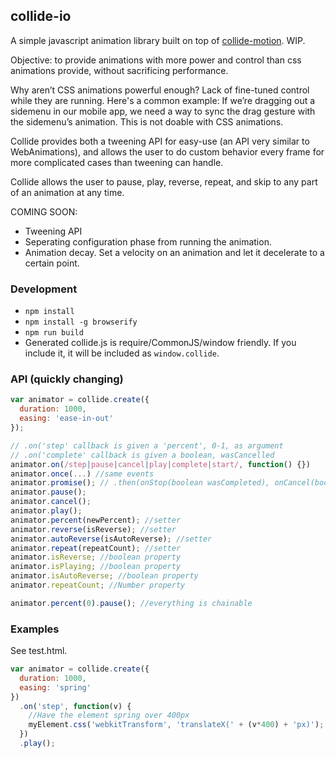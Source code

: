 collide-io
----------

A simple javascript animation library built on top of [collide-motion](https://github.com/driftyco/collide-motion). WIP.

Objective: to provide animations with more power and control than css animations provide, without sacrificing performance.

Why aren’t CSS animations powerful enough? Lack of fine-tuned control while they are running. Here's a common example: If we’re dragging out a sidemenu in our mobile app, we need a way to sync the drag gesture with the sidemenu’s animation. This is not doable with CSS animations.

Collide provides both a tweening API for easy-use (an API very similar to WebAnimations), and allows the user to do custom behavior every frame for more complicated cases than tweening can handle.

Collide allows the user to pause, play, reverse, repeat, and skip to any part of an animation at any time.


COMING SOON: 

- Tweening API
- Seperating configuration phase from running the animation.
- Animation decay. Set a velocity on an animation and let it decelerate to a certain point.

### Development

- `npm install`
- `npm install -g browserify`
- `npm run build`
- Generated collide.js is require/CommonJS/window friendly. If you include it, it will be included as `window.collide`.

### API (quickly changing)

```js
var animator = collide.create({
  duration: 1000,
  easing: 'ease-in-out'
});

// .on('step' callback is given a 'percent', 0-1, as argument
// .on('complete' callback is given a boolean, wasCancelled
animator.on(/step|pause|cancel|play|complete|start/, function() {})
animator.once(...) //same events
animator.promise(); // .then(onStop(boolean wasCompleted), onCancel(boolean wasError))
animator.pause();
animator.cancel();
animator.play();
animator.percent(newPercent); //setter
animator.reverse(isReverse); //setter
animator.autoReverse(isAutoReverse); //setter
animator.repeat(repeatCount); //setter
animator.isReverse; //boolean property
animator.isPlaying; //boolean property
animator.isAutoReverse; //boolean property
animator.repeatCount; //Number property

animator.percent(0).pause(); //everything is chainable
```

### Examples

See test.html.

```js
var animator = collide.create({
  duration: 1000,
  easing: 'spring'
})
  .on('step', function(v) {
    //Have the element spring over 400px
    myElement.css('webkitTransform', 'translateX(' + (v*400) + 'px)');
  })
  .play();
```
